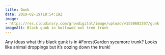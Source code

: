 ```yaml
---
title: Gunk
date: 2019-02-19T18:54:19Z
image: 
- https://res.cloudinary.com/growdigital/image/upload/v1550602307/gunk-4129550E.jpg
imageAlt: Black gunk in hollowed out tree trunk
---
```


Any ideas what this black gunk is in #ForestGarden sycamore trunk? Looks like animal droppings but it’s oozing down the trunk!
